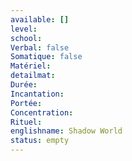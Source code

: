 ```yaml
---
available: []
level:
school:
Verbal: false
Somatique: false
Matériel:
detailmat:
Durée:
Incantation:
Portée:
Concentration:
Rituel:
englishname: Shadow World
status: empty
---
```


